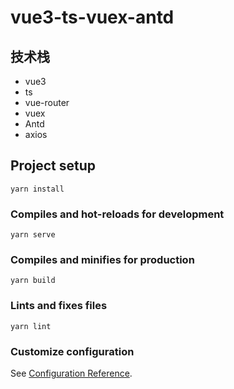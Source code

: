 # vue3-ts-vuex-antd

## 技术栈

* vue3
* ts
* vue-router
* vuex
* Antd
* axios

## Project setup

```shell
yarn install
```

### Compiles and hot-reloads for development

```shell
yarn serve
```

### Compiles and minifies for production

```shell
yarn build
```

### Lints and fixes files

```shell
yarn lint
```

### Customize configuration

See [Configuration Reference](https://cli.vuejs.org/config/).
